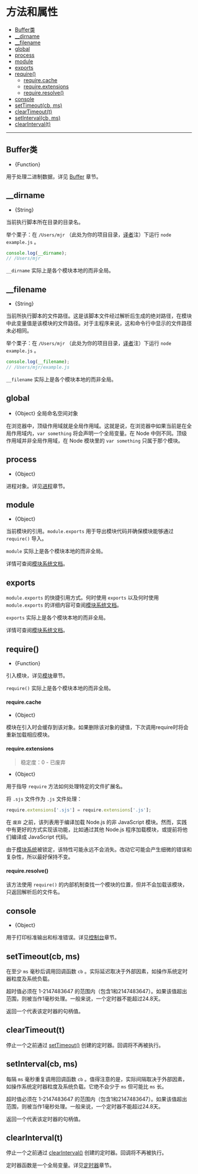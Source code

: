# 方法和属性

* [Buffer类](#class_Buffer)
* [__dirname](#dirname)
* [__filename](#filename)
* [global](#global)
* [process](#process)
* [module](#module)
* [exports](#exports)
* [require()](#require)
  - [require.cache](#require_cache)
  - [require.extensions](#require_extensions)
  - [require.resolve()](#require_resolve)
* [console](#console)
* [setTimeout(cb, ms)](#setTimeout)
* [clearTimeout(t)](#clearTimeout)
* [setInterval(cb, ms)](#setInterval)
* [clearInterval(t)](#clearInterval)

--------------------------------------------------


## Buffer类
<div id="class_Buffer"></div>

- {Function}

用于处理二进制数据，详见 [Buffer](../buffer/) 章节。


## __dirname
<div id="dirname"></div>

- {String}

当前执行脚本所在目录的目录名。

举个栗子：在 `/Users/mjr` （此处为你的项目目录，[译者](https://github.com/Amery2010)注）下运行 `node example.js` 。

``` javascript
console.log(__dirname);
// /Users/mjr
```

`__dirname` 实际上是各个模块本地的而非全局。


## __filename
<div id="filename"></div>

- {String}

当前所执行脚本的文件路径。这是该脚本文件经过解析后生成的绝对路径，在模块中此变量值是该模块的文件路径。对于主程序来说，这和命令行中显示的文件路径未必相同。

举个栗子：在 `/Users/mjr` （此处为你的项目目录，[译者](https://github.com/Amery2010)注）下运行 `node example.js` 。

``` javascript
console.log(__filename);
// /Users/mjr/example.js
```

`__filename` 实际上是各个模块本地的而非全局。


## global
<div id="global"></div>

- {Object} 全局命名空间对象

在浏览器中，顶级作用域就是全局作用域。这就是说，在浏览器中如果当前是在全局作用域内，`var something` 将会声明一个全局变量。在 Node 中则不同。顶级作用域并非全局作用域，在 Node 模块里的 `var something` 只属于那个模块。


## process
<div id="process"></div>

- {Object}

进程对象。详见[进程](../process/)章节。


## module
<div id="module"></div>

- {Object}

当前模块的引用。`module.exports` 用于导出模块代码并确保模块能够通过 `require()` 导入。

`module` 实际上是各个模块本地的而非全局。

详情可查阅[模块系统文档](../modules/)。


## exports
<div id="exports"></div>

`module.exports` 的快捷引用方式。何时使用 `exports` 以及何时使用 `module.exports` 的详细内容可查阅[模块系统文档](../modules/)。

`exports` 实际上是各个模块本地的而非全局。

详情可查阅[模块系统文档](../modules/)。


## require()
<div id="require"></div>

- {Function}

引入模块，详见[模块](../modules/)章节。

`require()` 实际上是各个模块本地的而非全局。

#### require.cache
<div id="require_cache"></div>

- {Object}

模块在引入时会缓存到该对象。如果删除该对象的键值，下次调用require时将会重新加载相应模块。

#### require.extensions
<div id="require_extensions"></div>

> 稳定度：0 - 已废弃

- {Object}

用于指导 `require` 方法如何处理特定的文件扩展名。

将 `.sjs` 文件作为 `.js` 文件处理：

``` javascript
require.extensions['.sjs'] = require.extensions['.js'];
```

在 `废弃` 之前，该列表用于编译加载 Node.js 的非 JavaScript 模块。然而，实践中有更好的方式实现该功能，比如通过其他 Node.js 程序加载模块，或提前将他们编译成 JavaScript 代码。

由于[模块系统](../modules/)被锁定，该特性可能永远不会消失。改动它可能会产生细微的错误和复杂性，所以最好保持不变。

#### require.resolve()
<div id="require_resolve"></div>

该方法使用 `require()` 的内部机制查找一个模块的位置，但并不会加载该模块，只返回解析后的文件名。


## console
<div id="console"></div>

- {Object}

用于打印标准输出和标准错误。详见[控制台](../console/)章节。


## setTimeout(cb, ms)
<div id="setTimeout"></div>

在至少 `ms` 毫秒后调用回调函数 `cb` 。实际延迟取决于外部因素，如操作系统定时器粒度及系统负载。

超时值必须在 1-2147483647 的范围内（包含1和2147483647）。如果该值超出范围，则被当作1毫秒处理。一般来说，一个定时器不能超过24.8天。

返回一个代表该定时器的句柄值。


## clearTimeout(t)
<div id="clearTimeout"></div>

停止一个之前通过 [setTimeout()](#setTimeout) 创建的定时器。回调将不再被执行。


## setInterval(cb, ms)
<div id="setInterval"></div>

每隔 `ms` 毫秒重复调用回调函数 `cb` 。值得注意的是，实际间隔取决于外部因素，如操作系统定时器粒度及系统负载。它绝不会少于 `ms` 但可能比 `ms` 长。

超时值必须在 1-2147483647 的范围内（包含1和2147483647）。如果该值超出范围，则被当作1毫秒处理。一般来说，一个定时器不能超过24.8天。

返回一个代表该定时器的句柄值。


## clearInterval(t)
<div id="clearInterval"></div>

停止一个之前通过 [clearInterval()](#clearInterval) 创建的定时器。回调将不再被执行。

定时器函数是一个全局变量。详见[定时器](../timers/)章节。